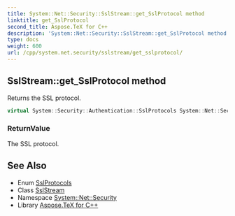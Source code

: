 ```yaml
---
title: System::Net::Security::SslStream::get_SslProtocol method
linktitle: get_SslProtocol
second_title: Aspose.TeX for C++
description: 'System::Net::Security::SslStream::get_SslProtocol method. Returns the SSL protocol in C++.'
type: docs
weight: 600
url: /cpp/system.net.security/sslstream/get_sslprotocol/
---
```

## SslStream::get_SslProtocol method


Returns the SSL protocol.

```cpp
virtual System::Security::Authentication::SslProtocols System::Net::Security::SslStream::get_SslProtocol()
```


### ReturnValue

The SSL protocol.

## See Also

* Enum [SslProtocols](../../../system.security.authentication/sslprotocols/)
* Class [SslStream](../)
* Namespace [System::Net::Security](../../)
* Library [Aspose.TeX for C++](../../../)
